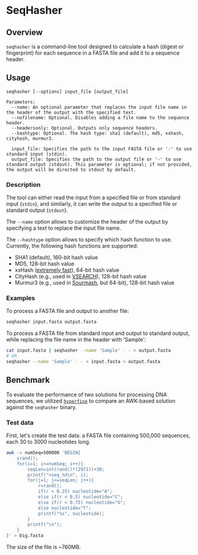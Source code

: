 # SeqHasher

## Overview
`seqhasher` is a command-line tool designed to calculate a hash (digest or fingerprint) 
for each sequence in a FASTA file and add it to a sequence header.  

## Usage

```plaintext
seqhasher [--options] input_file [output_file]

Parameters:
  --name: An optional parameter that replaces the input file name in the header of the output with the specified text.
  --nofilename: Optional. Disables adding a file name to the sequence header.
  --headersonly: Optional. Outputs only sequence headers.
  --hashtype: Optional. The hash type: sha1 (default), md5, xxhash, cityhash, murmur3.

  input_file: Specifies the path to the input FASTA file or '-' to use standard input (stdin).
  output_file: Specifies the path to the output file or '-' to use standard output (stdout). This parameter is optional; if not provided, the output will be directed to stdout by default.
```

### Description

The tool can either read the input from a specified file or from standard input (`stdin`), 
and similarly, it can write the output to a specified file or standard output (`stdout`).  

The `--name` option allows to customize the header of the output by specifying 
a text to replace the input file name.

The `--hashtype` option allows to specify which hash function to use. 
Currently, the following hash functions are supported:  
- SHA1 (default), 160-bit hash value
- MD5, 128-bit hash value
- xxHash ([extremely fast](https://xxhash.com/)), 64-bit hash value
- CityHash (e.g., used in [VSEARCH](https://github.com/torognes/vsearch/)), 128-bit hash value
- Murmur3 (e.g., used in [Sourmash](https://github.com/sourmash-bio/sourmash), but 64-bit), 128-bit hash value

### Examples

To process a FASTA file and output to another file:
```bash
seqhasher input.fasta output.fasta
```

To process a FASTA file from standard input and output to standard output, while replacing the file name in the header with 'Sample':
```bash
cat input.fasta | seqhasher --name 'Sample' - - > output.fasta
# OR
seqhasher --name 'Sample' - - < input.fasta > output.fasta
```

## Benchmark

To evaluate the performance of two solutions for processing DNA sequences, 
we utilized [`hyperfine`](https://github.com/sharkdp/hyperfine) to compare 
an AWK-based solution against the `seqhasher` binary.

### Test data

First, let's create the test data: a FASTA file containing 500,000 sequences, each 30 to 3000 nucleotides long.

```bash
awk -v numSeq=500000 'BEGIN{
    srand();
    for(i=1; i<=numSeq; i++){
        seqLen=int(rand()*(2971))+30;
        printf(">seq_%d\n", i);
        for(j=1; j<=seqLen; j++){
            r=rand();
            if(r < 0.25) nucleotide="A";
            else if(r < 0.5) nucleotide="C";
            else if(r < 0.75) nucleotide="G";
            else nucleotide="T";
            printf("%s", nucleotide);
        }
        printf("\n");
    }
}' > big.fasta
```
The size of the file is ~760MB.

